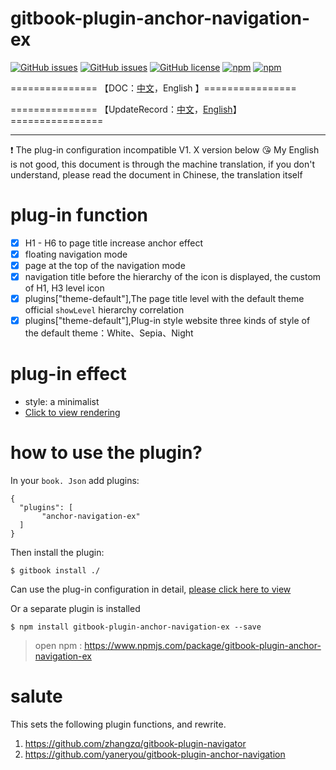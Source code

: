 # gitbook-plugin-anchor-navigation-ex

[![GitHub issues](https://img.shields.io/github/issues/zq99299/gitbook-plugin-anchor-navigation-ex.svg)](https://github.com/zq99299/gitbook-plugin-anchor-navigation-ex/issues) [![GitHub issues](https://img.shields.io/github/issues-closed/zq99299/gitbook-plugin-anchor-navigation-ex.svg)](https://github.com/zq99299/gitbook-plugin-anchor-navigation-ex/issues?q=is%3Aissue+is%3Aclosed) [![GitHub license](https://img.shields.io/github/license/mashape/apistatus.svg)](https://raw.githubusercontent.com/zq99299/gitbook-plugin-anchor-navigation-ex/master/LICENSE) [![npm](https://img.shields.io/npm/v/gitbook-plugin-anchor-navigation-ex.svg)](https://www.npmjs.com/package/gitbook-plugin-anchor-navigation-ex) [![npm](https://img.shields.io/npm/dt/gitbook-plugin-anchor-navigation-ex.svg)](https://www.npmjs.com/package/gitbook-plugin-anchor-navigation-ex)



===============	【DOC：[中文](https://github.com/zq99299/gitbook-plugin-anchor-navigation-ex/blob/master/doc/README.md)，English 】================

===============	【UpdateRecord：[中文](https://github.com/zq99299/gitbook-plugin-anchor-navigation-ex/blob/master/doc/updateRecord.md)，[English](https://github.com/zq99299/gitbook-plugin-anchor-navigation-ex/blob/master/doc/updateRecord-en.md)】================



-----

:exclamation: The plug-in configuration incompatible V1. X version below
:kissing_heart: My English is not good, this document is through the machine translation, if you don't understand, please read the document in Chinese, the translation itself

# plug-in function
- [x] H1 - H6  to page title increase anchor effect
- [x] floating navigation mode
- [x] page at the top of the navigation mode
- [x] navigation title before the hierarchy of the icon is displayed, the custom of H1, H3 level icon
- [x] plugins["theme-default"],The page title level with the default theme official ` showLevel ` hierarchy correlation
- [x] plugins["theme-default"],Plug-in style website three kinds of style of the default theme：White、Sepia、Night

# plug-in effect
* style: a minimalist
* [Click to view rendering](https://github.com/zq99299/gitbook-plugin-anchor-navigation-ex/blob/master/doc/effectScreenshot.md)


# how to use the plugin?
In your ` book. Json ` add plugins:

```
{
  "plugins": [
       "anchor-navigation-ex"
  ]
}
```
Then install the plugin:

```
$ gitbook install ./
```

Can use the plug-in configuration in detail, [please click here to view](https://github.com/zq99299/gitbook-plugin-anchor-navigation-ex/blob/master/doc/config-en.md)


Or a separate plugin is installed

```
$ npm install gitbook-plugin-anchor-navigation-ex --save
```

>open npm : https://www.npmjs.com/package/gitbook-plugin-anchor-navigation-ex


# salute
This sets the following plugin functions, and rewrite.

1. https://github.com/zhangzq/gitbook-plugin-navigator
2. https://github.com/yaneryou/gitbook-plugin-anchor-navigation

